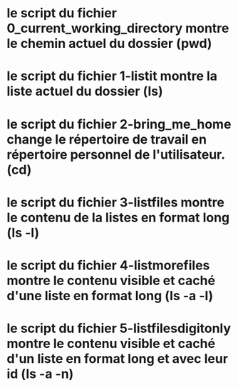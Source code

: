 # le script du fichier 0_current_working_directory montre le chemin actuel du dossier (pwd)
# le script du fichier 1-listit montre la liste actuel du dossier (ls)
# le script du fichier 2-bring_me_home change le répertoire de travail en répertoire personnel de l'utilisateur. (cd)
# le script du fichier 3-listfiles montre le contenu de la listes en format long (ls -l)
# le script du fichier 4-listmorefiles montre le contenu visible et caché d'une liste en format long (ls -a -l)
# le script du fichier 5-listfilesdigitonly montre le contenu visible et caché d'un liste en format long et avec leur id (ls -a -n)

